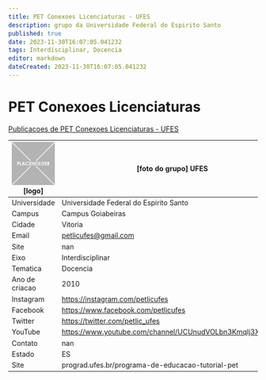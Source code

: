 ```yaml
---
title: PET Conexoes Licenciaturas - UFES
description: grupo da Universidade Federal do Espirito Santo
published: true
date: 2023-11-30T16:07:05.041232
tags: Interdisciplinar, Docencia
editor: markdown
dateCreated: 2023-11-30T16:07:05.041232
---
```


# PET Conexoes Licenciaturas

[Publicacoes de PET Conexoes Licenciaturas - UFES](/atividade/39PETConexoesLicenciaturasUFES/feed.md)

| ![placeholder.png](/placeholder.png) [logo] | [foto do grupo] UFES         |
| ------------------------------------------- | ------------------------------------------------- |
| Universidade                                | Universidade Federal do Espirito Santo      |
| Campus                                      | Campus Goiabeiras            |
| Cidade                                      | Vitoria             |
| Email                                       | petlicufes@gmail.com             |
| Site                                        | nan              |
| Eixo                                        | Interdisciplinar              |
| Tematica                                    | Docencia          |
| Ano de criacao                              | 2010        |
| Instagram                                   | https://instagram.com/petlicufes         |
| Facebook                                    | https://www.facebook.com/petlicufes          |
| Twitter                                     | https://twitter.com/petlic_ufes           |
| YouTube                                     | https://www.youtube.com/channel/UCUnudVOLbn3KmqIj3XYNyBA           |
| Contato                                     | nan         |
| Estado                                      |  ES            |
| Site                                        | prograd.ufes.br/programa-de-educacao-tutorial-pet |
